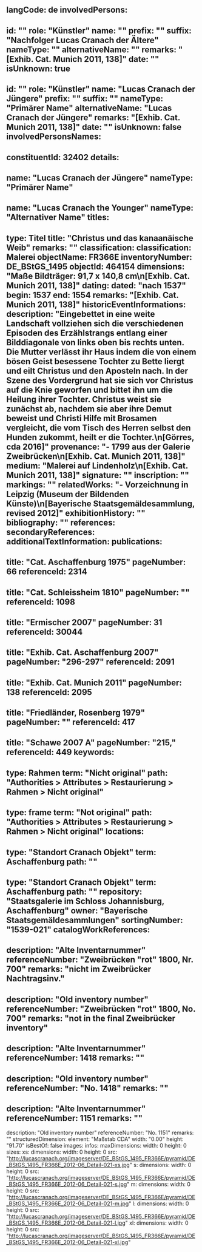 langCode: de
involvedPersons: 
 - 
   id: ""
  role: "Künstler"
  name: ""
  prefix: ""
  suffix: "Nachfolger Lucas Cranach der Ältere"
  nameType: ""
  alternativeName: ""
  remarks: "[Exhib. Cat. Munich 2011, 138]"
  date: ""
  isUnknown: true
 - 
   id: ""
  role: "Künstler"
  name: "Lucas Cranach der Jüngere"
  prefix: ""
  suffix: ""
  nameType: "Primärer Name"
  alternativeName: "Lucas Cranach der Jüngere"
  remarks: "[Exhib. Cat. Munich 2011, 138]"
  date: ""
  isUnknown: false
involvedPersonsNames: 
 - 
   constituentId: 32402
  details: 
   - 
   name: "Lucas Cranach der Jüngere"
    nameType: "Primärer Name"
   - 
   name: "Lucas Cranach the Younger"
    nameType: "Alternativer Name"
titles: 
 - 
   type: Titel
  title: "Christus und das kanaanäische Weib"
  remarks: ""
classification: 
 classification: Malerei
objectName: FR366E
inventoryNumber: DE_BStGS_1495
objectId: 464154
dimensions: "Maße Bildträger: 91,7 x 140,8 cm\n[Exhib. Cat. Munich 2011, 138]"
dating: 
 dated: "nach 1537"
 begin: 1537
 end: 1554
 remarks: "[Exhib. Cat. Munich 2011, 138]"
 historicEventInformations: 
description: "Eingebettet in eine weite Landschaft vollziehen sich die verschiedenen Episoden des Erzählstrangs entlang einer Bilddiagonale von links oben bis rechts unten. Die Mutter verlässt ihr Haus indem die von einem bösen Geist besessene Tochter zu Bette liergt und eilt Christus und den Aposteln nach. In der Szene des Vordergrund hat sie sich vor Christus auf die Knie geworfen und bittet ihn um die Heilung ihrer Tochter. Christus weist sie zunächst ab, nachdem sie aber ihre Demut beweist und Christi Hilfe mit Brosamen vergleicht, die vom Tisch des Herren selbst den Hunden zukommt, heilt er die Tochter.\n[Görres, cda 2016]"
provenance: "- 1799 aus der Galerie Zweibrücken\n[Exhib. Cat. Munich 2011, 138]"
medium: "Malerei auf Lindenholz\n[Exhib. Cat. Munich 2011, 138]"
signature: ""
inscription: ""
markings: ""
relatedWorks: "- Vorzeichnung in Leipzig (Museum der Bildenden Künste)\n[Bayerische Staatsgemäldesammlung, revised 2012]"
exhibitionHistory: ""
bibliography: ""
references: 
secondaryReferences: 
additionalTextInformation: 
publications: 
 - 
   title: "Cat. Aschaffenburg 1975"
  pageNumber: 66
  referenceId: 2314
 - 
   title: "Cat. Schleissheim 1810"
  pageNumber: ""
  referenceId: 1098
 - 
   title: "Ermischer 2007"
  pageNumber: 31
  referenceId: 30044
 - 
   title: "Exhib. Cat. Aschaffenburg 2007"
  pageNumber: "296-297"
  referenceId: 2091
 - 
   title: "Exhib. Cat. Munich 2011"
  pageNumber: 138
  referenceId: 2095
 - 
   title: "Friedländer, Rosenberg 1979"
  pageNumber: ""
  referenceId: 417
 - 
   title: "Schawe 2007 A"
  pageNumber: "215,"
  referenceId: 449
keywords: 
 - 
   type: Rahmen
  term: "Nicht original"
  path: "Authorities > Attributes > Restaurierung > Rahmen > Nicht original"
 - 
   type: frame
  term: "Not original"
  path: "Authorities > Attributes > Restaurierung > Rahmen > Nicht original"
locations: 
 - 
   type: "Standort Cranach Objekt"
  term: Aschaffenburg
  path: ""
 - 
   type: "Standort Cranach Objekt"
  term: Aschaffenburg
  path: ""
repository: "Staatsgalerie im Schloss Johannisburg, Aschaffenburg"
owner: "Bayerische Staatsgemäldesammlungen"
sortingNumber: "1539-021"
catalogWorkReferences: 
 - 
   description: "Alte Inventarnummer"
  referenceNumber: "Zweibrücken \"rot\" 1800, Nr. 700"
  remarks: "nicht im Zweibrücker Nachtragsinv."
 - 
   description: "Old inventory number"
  referenceNumber: "Zweibrücken \"rot\" 1800, No. 700"
  remarks: "not in the final Zweibrücker inventory"
 - 
   description: "Alte Inventarnummer"
  referenceNumber: 1418
  remarks: ""
 - 
   description: "Old inventory number"
  referenceNumber: "No. 1418"
  remarks: ""
 - 
   description: "Alte Inventarnummer"
  referenceNumber: 1151
  remarks: ""
 - 
   description: "Old inventory number"
  referenceNumber: "No. 1151"
  remarks: ""
structuredDimension: 
 element: "Maßstab CDA"
 width: "0.00"
 height: "91.70"
isBestOf: false
images: 
 infos: 
  maxDimensions: 
   width: 0
   height: 0
 sizes: 
  xs: 
   dimensions: 
    width: 0
    height: 0
   src: "http://lucascranach.org/imageserver/DE_BStGS_1495_FR366E/pyramid/DE_BStGS_1495_FR366E_2012-06_Detail-021-xs.jpg"
  s: 
   dimensions: 
    width: 0
    height: 0
   src: "http://lucascranach.org/imageserver/DE_BStGS_1495_FR366E/pyramid/DE_BStGS_1495_FR366E_2012-06_Detail-021-s.jpg"
  m: 
   dimensions: 
    width: 0
    height: 0
   src: "http://lucascranach.org/imageserver/DE_BStGS_1495_FR366E/pyramid/DE_BStGS_1495_FR366E_2012-06_Detail-021-m.jpg"
  l: 
   dimensions: 
    width: 0
    height: 0
   src: "http://lucascranach.org/imageserver/DE_BStGS_1495_FR366E/pyramid/DE_BStGS_1495_FR366E_2012-06_Detail-021-l.jpg"
  xl: 
   dimensions: 
    width: 0
    height: 0
   src: "http://lucascranach.org/imageserver/DE_BStGS_1495_FR366E/pyramid/DE_BStGS_1495_FR366E_2012-06_Detail-021-xl.jpg"